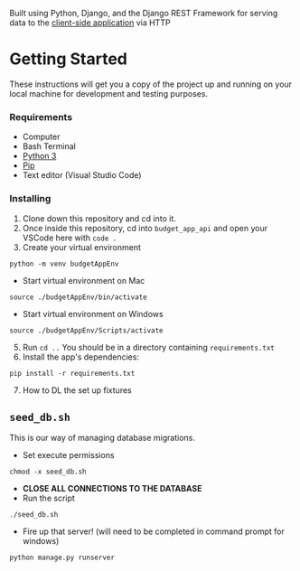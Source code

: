 Built using Python, Django, and the Django REST Framework for serving data to the
[client-side application](https://github.com/bparker12/budget_app_client) via HTTP

# Getting Started

These instructions will get you a copy of the project up and running on your local machine for development and testing purposes.

### Requirements

* Computer
* Bash Terminal
* [Python 3](https://www.python.org/downloads/)
* [Pip](https://pip.pypa.io/en/stable/installing/)
* Text editor (Visual Studio Code)

### Installing

1. Clone down this repository and cd into it.
2. Once inside this repository, cd into `budget_app_api` and open your VSCode here with
`code .`
1. Create your virtual environment
```
python -m venv budgetAppEnv
```
* Start virtual environment on Mac
```
source ./budgetAppEnv/bin/activate
```
* Start virtual environment on Windows
```
source ./budgetAppEnv/Scripts/activate
```
5. Run `cd ..` You should be in a directory containing `requirements.txt`
6. Install the app's dependencies:
```
pip install -r requirements.txt
```

7. How to DL the set up fixtures

## `seed_db.sh`
This is our way of managing database migrations.

* Set execute permissions
```
chmod -x seed_db.sh
```
* **CLOSE ALL CONNECTIONS TO THE DATABASE**
* Run the script
```
./seed_db.sh
```

* Fire up that server! (will need to be completed in command prompt for windows)
```
python manage.py runserver
```
